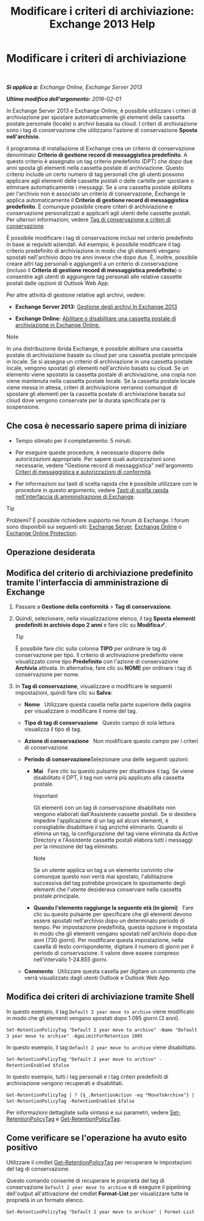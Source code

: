 ﻿---
title: 'Modificare i criteri di archiviazione: Exchange 2013 Help'
TOCTitle: Modificare i criteri di archiviazione
ms:assetid: 1e3002c2-801a-43ea-ae00-52ab34d76b9c
ms:mtpsurl: https://technet.microsoft.com/it-it/library/Hh529919(v=EXCHG.150)
ms:contentKeyID: 50480131
ms.date: 05/22/2018
mtps_version: v=EXCHG.150
ms.translationtype: MT
---

# Modificare i criteri di archiviazione

 

_**Si applica a:** Exchange Online, Exchange Server 2013_

_**Ultima modifica dell'argomento:** 2016-02-01_

In Exchange Server 2013 e Exchange Online, è possibile utilizzare i criteri di archiviazione per spostare automaticamente gli elementi della cassetta postale personale (locale) o archivi basata su cloud. I criteri di archiviazione sono i tag di conservazione che utilizzano l'azione di conservazione **Sposta nell'archivio**.

Il programma di installazione di Exchange crea un criterio di conservazione denominato **Criterio di gestione record di messaggistica predefinito**. A questo criterio è assegnato un tag criterio predefinito (DPT) che dopo due anni sposta gli elementi nella cassetta postale di archiviazione. Questo criterio include un certo numero di tag personali che gli utenti possono applicare agli elementi delle cassette postali o delle cartelle per spostare o eliminare automaticamente i messaggi. Se a una cassetta postale abilitata per l'archivio non è associato un criterio di conservazione, Exchange le applica automaticamente il **Criterio di gestione record di messaggistica predefinito**. È comunque possibile creare criteri di archiviazione e conservazione personalizzati e applicarli agli utenti delle cassette postali. Per ulteriori informazioni, vedere [Tag di conservazione e criteri di conservazione](retention-tags-and-retention-policies-exchange-2013-help.md).

È possibile modificare i tag di conservazione inclusi nel criterio predefinito in base ai requisiti aziendali. Ad esempio, è possibile modificare il tag criterio predefinito di archiviazione in modo che gli elementi vengano spostati nell'archivio dopo tre anni invece che dopo due. È, inoltre, possibile creare altri tag personali e aggiungerli a un criterio di conservazione (incluso il **Criterio di gestione record di messaggistica predefinito**) o consentire agli utenti di aggiungere tag personali alle relative cassette postali dalle opzioni di Outlook Web App.

Per altre attività di gestione relative agli archivi, vedere:

  - **Exchange Server 2013:**  [Gestione degli archivi In Exchange 2013](manage-in-place-archives-in-exchange-2013-exchange-2013-help.md)

  - **Exchange Online:**  [Abilitare o disabilitare una cassetta postale di archiviazione in Exchange Online.](https://technet.microsoft.com/it-it/library/jj984357\(v=exchg.150\))


> [!NOTE]
> In una distribuzione ibrida Exchange, è possibile abilitare una cassetta postale di archiviazione basate su cloud per una cassetta postale principale in locale. Se si assegna un criterio di archiviazione in una cassetta postale locale, vengono spostati gli elementi nell'archivio basato su cloud. Se un elemento viene spostato la cassetta postale di archiviazione, una copia non viene mantenuta nella cassetta postale locale. Se la cassetta postale locale viene messa in attesa, criteri di archiviazione verranno comunque di spostare gli elementi per la cassetta postale di archiviazione basata sul cloud dove vengono conservate per la durata specificata per la sospensione.



## Che cosa è necessario sapere prima di iniziare

  - Tempo stimato per il completamento: 5 minuti.

  - Per eseguire queste procedure, è necessario disporre delle autorizzazioni appropriate. Per sapere quali autorizzazioni sono necessarie, vedere "Gestione record di messaggistica" nell'argomento [Criteri di messaggistica e autorizzazioni di conformità](messaging-policy-and-compliance-permissions-exchange-2013-help.md).

  - Per informazioni sui tasti di scelta rapida che è possibile utilizzare con le procedure in questo argomento, vedere [Tasti di scelta rapida nell'interfaccia di amministrazione di Exchange](keyboard-shortcuts-in-the-exchange-admin-center-exchange-online-protection-help.md).


> [!TIP]
> Problemi? È possibile richiedere supporto nei forum di Exchange. I forum sono disponibili sui seguenti siti: <A href="https://go.microsoft.com/fwlink/p/?linkid=60612">Exchange Server</A>, <A href="https://go.microsoft.com/fwlink/p/?linkid=267542">Exchange Online</A> o <A href="https://go.microsoft.com/fwlink/p/?linkid=285351">Exchange Online Protection</A>.



## Operazione desiderata

## Modifica del criterio di archiviazione predefinito tramite l'interfaccia di amministrazione di Exchange

1.  Passare a **Gestione della conformità** \> **Tag di conservazione**.

2.  Quindi, selezionare, nella visualizzazione elenco, il tag **Sposta elementi predefiniti in archivio dopo 2 anni** e fare clic su **Modifica**![Icona Modifica](images/JJ218640.6f53ccb2-1f13-4c02-bea0-30690e6ea71d(EXCHG.150).gif "Icona Modifica").
    

    > [!TIP]
    > È possibile fare clic sulla colonna <STRONG>TIPO</STRONG> per ordinare le tag di conservazione per tipo. Il criterio di archiviazione predefinito viene visualizzato come tipo <STRONG>Predefinito</STRONG> con l'azione di conservazione <STRONG>Archivia</STRONG> attivata. In alternativa, fare clic su <STRONG>NOME</STRONG> per ordinare i tag di conservazione per nome.



3.  In **Tag di conservazione**, visualizzare o modificare le seguenti impostazioni, quindi fare clic su **Salva**:
    
      - **Nome**   Utilizzare questa casella nella parte superiore della pagina per visualizzare o modificare il nome del tag.
    
      - **Tipo di tag di conservazione**   Questo campo di sola lettura visualizza il tipo di tag.
    
      - **Azione di conservazione**   Non modificare questo campo per i criteri di conservazione.
    
      - **Periodo di conservazione**Selezionare una delle seguenti opzioni:
        
          - **Mai**   Fare clic su questo pulsante per disattivare il tag. Se viene disabilitato il DPT, il tag non verrà più applicato alla cassetta postale.
            

            > [!IMPORTANT]
            > Gli elementi con un tag di conservazione disabilitato non vengono elaborati dall'Assistente cassette postali. Se si desidera impedire l'applicazione di un tag ad alcuni elementi, è consigliabile disabilitare il tag anziché eliminarlo. Quando si elimina un tag, la configurazione del tag viene eliminata da Active Directory e l'Assistente cassette postali elabora tutti i messaggi per la rimozione del tag eliminato.

            

            > [!NOTE]
            > Se un utente applica un tag a un elemento convinto che comunque questo non verrà mai spostato, l'abilitazione successiva del tag potrebbe provocare lo spostamento degli elementi che l'utente desiderava conservare nella cassetta postale principale.

        
          - **Quando l'elemento raggiunge la seguente età (in giorni)**   Fare clic su questo pulsante per specificare che gli elementi devono essere spostati nell'archivio dopo un determinato periodo di tempo. Per impostazione predefinita, questa opzione è impostata in modo che gli elementi vengano spostati nell'archivio dopo due anni (730 giorni). Per modificare questa impostazione, nella casella di testo corrispondente, digitare il numero di giorni per il periodo di conservazione. Il valore deve essere compreso nell'intervallo 1-24.855 giorni.
    
      - **Commento**   Utilizzare questa casella per digitare un commento che verrà visualizzato dagli utenti Outlook e Outlook Web App.

## Modifica dei criteri di archiviazione tramite Shell

In questo esempio, il tag `Default 2 year move to archive` viene modificato in modo che gli elementi vengano spostati dopo 1.095 giorni (3 anni).

    Set-RetentionPolicyTag "Default 2 year move to archive" -Name "Default 3 year move to archive" -AgeLimitForRetention 1095

In questo esempio, il tag `Default 2 year move to archive` viene disabilitato.

    Set-RetentionPolicyTag "Default 2 year move to archive" -RetentionEnabled $false

In questo esempio, tutti i tag personali e i tag criteri predefiniti di archiviazione vengono recuperati e disabilitati.

    Get-RetentionPolicyTag | ? {$_.RetentionAction -eq "MoveToArchive"} | Set-RetentionPolicyTag -RetentionEnabled $false

Per informazioni dettagliate sulla sintassi e sui parametri, vedere [Set-RetentionPolicyTag](https://technet.microsoft.com/it-it/library/dd298042\(v=exchg.150\)) e [Get-RetentionPolicyTag](https://technet.microsoft.com/it-it/library/dd298009\(v=exchg.150\)).

## Come verificare se l'operazione ha avuto esito positivo

Utilizzare il cmdlet [Get-RetentionPolicyTag](https://technet.microsoft.com/it-it/library/dd298009\(v=exchg.150\)) per recuperare le impostazioni del tag di conservazione.

Questo comando consente di recuperare le proprietà del tag di conservazione `Default 2 year move to archive` e di eseguire il pipelining dell'output all'attivazione del cmdlet **Format-List** per visualizzare tutte le proprietà in un formato elenco.

    Get-RetentionPolicyTag "Default 2 year move to archive" | Format-List

